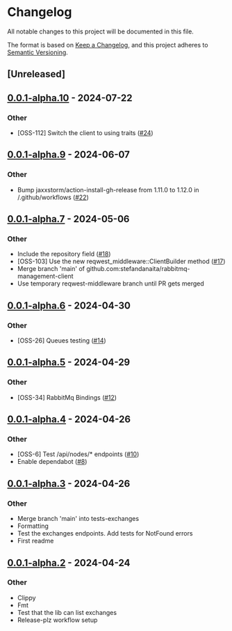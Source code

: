# Changelog
All notable changes to this project will be documented in this file.

The format is based on [Keep a Changelog](https://keepachangelog.com/en/1.0.0/),
and this project adheres to [Semantic Versioning](https://semver.org/spec/v2.0.0.html).

## [Unreleased]

## [0.0.1-alpha.10](https://github.com/stefandanaita/rabbitmq-management-client/compare/v0.0.1-alpha.9...v0.0.1-alpha.10) - 2024-07-22

### Other
- [OSS-112] Switch the client to using traits ([#24](https://github.com/stefandanaita/rabbitmq-management-client/pull/24))

## [0.0.1-alpha.9](https://github.com/stefandanaita/rabbitmq-management-client/compare/v0.0.1-alpha.8...v0.0.1-alpha.9) - 2024-06-07

### Other
- Bump jaxxstorm/action-install-gh-release from 1.11.0 to 1.12.0 in /.github/workflows ([#22](https://github.com/stefandanaita/rabbitmq-management-client/pull/22))

## [0.0.1-alpha.7](https://github.com/stefandanaita/rabbitmq-management-client/compare/v0.0.1-alpha.6...v0.0.1-alpha.7) - 2024-05-06

### Other
- Include the repository field ([#18](https://github.com/stefandanaita/rabbitmq-management-client/pull/18))
- [OSS-103] Use the new reqwest_middleware::ClientBuilder method ([#17](https://github.com/stefandanaita/rabbitmq-management-client/pull/17))
- Merge branch 'main' of github.com:stefandanaita/rabbitmq-management-client
- Use temporary reqwest-middleware branch until PR gets merged

## [0.0.1-alpha.6](https://github.com/stefandanaita/rabbitmq-management-client/compare/v0.0.1-alpha.5...v0.0.1-alpha.6) - 2024-04-30

### Other
- [OSS-26] Queues testing ([#14](https://github.com/stefandanaita/rabbitmq-management-client/pull/14))

## [0.0.1-alpha.5](https://github.com/stefandanaita/rabbitmq-management-client/compare/v0.0.1-alpha.4...v0.0.1-alpha.5) - 2024-04-29

### Other
- [OSS-34] RabbitMq Bindings ([#12](https://github.com/stefandanaita/rabbitmq-management-client/pull/12))

## [0.0.1-alpha.4](https://github.com/stefandanaita/rabbitmq-management-client/compare/v0.0.1-alpha.3...v0.0.1-alpha.4) - 2024-04-26

### Other
- [OSS-6] Test /api/nodes/* endpoints ([#10](https://github.com/stefandanaita/rabbitmq-management-client/pull/10))
- Enable dependabot ([#8](https://github.com/stefandanaita/rabbitmq-management-client/pull/8))

## [0.0.1-alpha.3](https://github.com/stefandanaita/rabbitmq-management-client/compare/v0.0.1-alpha.2...v0.0.1-alpha.3) - 2024-04-26

### Other
- Merge branch 'main' into tests-exchanges
- Formatting
- Test the exchanges endpoints. Add tests for NotFound errors
- First readme

## [0.0.1-alpha.2](https://github.com/stefandanaita/rabbitmq-management-client/compare/v0.0.1-alpha.1...v0.0.1-alpha.2) - 2024-04-24

### Other
- Clippy
- Fmt
- Test that the lib can list exchanges
- Release-plz workflow setup
